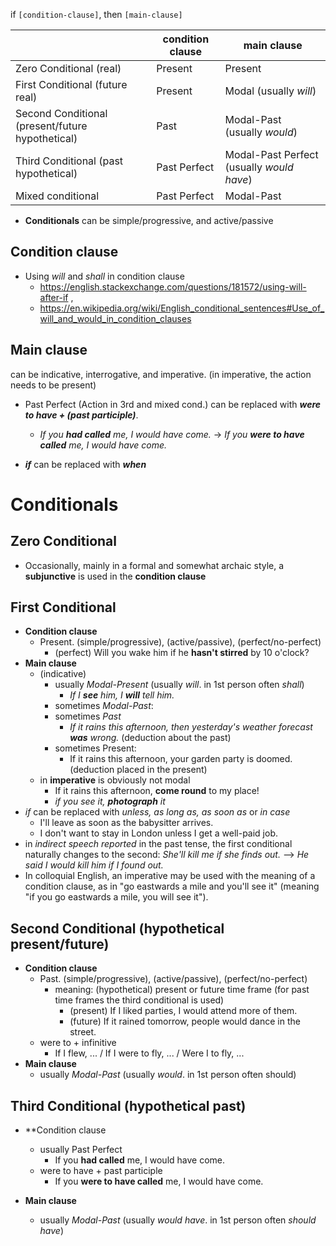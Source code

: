 if `[condition-clause]`, then `[main-clause]`

|                                           | condition clause | main clause                                    |
| ----------------------------------------- | ------------------- | ----------------------------------------- |
| Zero Conditional (real)                   | Present             | Present                                   |
| First Conditional (future real)           | Present             | Modal (usually *will*)                    |
| Second Conditional (present/future hypothetical) | Past                | Modal-Past (usually *would*)              |
| Third Conditional (past hypothetical)     | Past Perfect        | Modal-Past Perfect (usually *would have*) |
| Mixed conditional                         | Past Perfect        | Modal-Past                                |


- **Conditionals** can be simple/progressive, and active/passive 
## **Condition clause**

 - Using *will* and *shall* in condition clause
	- https://english.stackexchange.com/questions/181572/using-will-after-if , 
	- https://en.wikipedia.org/wiki/English_conditional_sentences#Use_of_will_and_would_in_condition_clauses

## **Main clause** 

can be indicative, interrogative, and imperative. (in imperative, the action needs to be present)  
- Past Perfect (Action in 3rd and mixed cond.) can be replaced with ***were to have + (past participle)***.
	- *If you **had called** me, I would have come.* -> *If you **were to have called** me, I would have come.* 

- ***if*** can be replaced with ***when***

# Conditionals

## Zero Conditional 

- Occasionally, mainly in a formal and somewhat archaic style, a **subjunctive** is used in the **condition clause**

## First Conditional

- **Condition clause**
	- Present. (simple/progressive), (active/passive), (perfect/no-perfect)
		- (perfect) Will you wake him if he **hasn't stirred** by 10 o'clock?
- **Main clause** 
	- (indicative) 
		- usually *Modal-Present* (usually *will*. in 1st person often *shall*)
			- *If I **see** him, I **will** tell him.* 
		- sometimes *Modal-Past*:
		- sometimes *Past*
			- *If it rains this afternoon, then yesterday's weather forecast **was** wrong.* (deduction about the past)
		- sometimes Present: 
			- If it rains this afternoon, your garden party is doomed. (deduction placed in the present)
	- in **imperative** is obviously not modal
		- If it rains this afternoon, **come round** to my place!
		- *if you see it, **photograph** it*
- *if* can be replaced with *unless, as long as, as soon as* or *in case*
	- I'll leave as soon as the babysitter arrives.
	- I don't want to stay in London unless I get a well-paid job.
- in *indirect speech reported* in the past tense, the first conditional naturally changes to the second: *She'll kill me if she finds out.* --> *He said I would kill him if I found out.*
- In colloquial English, an imperative may be used with the meaning of a condition clause, as in "go eastwards a mile and you'll see it" (meaning "if you go eastwards a mile, you will see it").

## Second Conditional (hypothetical present/future)

- **Condition clause**
	- Past. (simple/progressive), (active/passive), (perfect/no-perfect)
		- meaning:  (hypothetical) present or future time frame (for past time frames the third conditional is used)
			- (present) If I liked parties, I would attend more of them.
			- (future) If it rained tomorrow, people would dance in the street.
	- were to + infinitive 
		- If I flew, ... / If I were to fly, ... / Were I to fly, ...
- **Main clause** 
	- usually *Modal-Past* (usually *would*. in 1st person often should)
## Third Conditional (hypothetical past)

- **Condition clause
	- usually Past Perfect
		- If you **had called** me, I would have come.
	- were to have + past participle
		- If you **were to have called** me, I would have come.

- **Main clause** 
	- usually *Modal-Past* (usually *would have*. in 1st person often *should have*)

